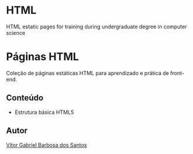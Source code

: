 # HTML
HTML estatic pages for training during undergraduate degree in computer science

# Páginas HTML
Coleção de páginas estáticas HTML para aprendizado e prática de front-end.

## Conteúdo
- Estrutura básica HTML5
  
## Autor
[Vítor Gabriel Barbosa dos Santos](https://github.com/TTVitor)
